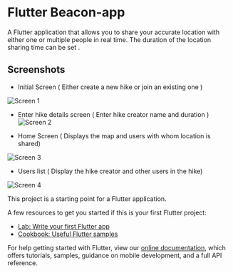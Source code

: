 # Flutter Beacon-app

A Flutter application that allows you to share your accurate location with either one or multiple people in real time.
The duration of the location sharing time can be set .

## Screenshots 

* Initial Screen ( Either create a new hike or join an existing one )

![Screen 1](https://github.com/parthpanchal123/beacon-app/blob/master/Screenshots/Google%20Pixel%202%20(1).jpg)


* Enter hike details screen ( Enter hike creator name and duration )
![Screen 2](https://github.com/parthpanchal123/beacon-app/blob/master/Screenshots/Google%20Pixel%202%20(2).jpg)


* Home Screen ( Displays the map and users with whom location is shared)

![Screen 3](https://github.com/parthpanchal123/beacon-app/blob/master/Screenshots/Google%20Pixel%202%20(3).jpg)


* Users list ( Display the hike creator and other users in the hike)

![Screen 4](https://github.com/parthpanchal123/beacon-app/blob/master/Screenshots/Google%20Pixel%202%20(4).jpg)

This project is a starting point for a Flutter application.

A few resources to get you started if this is your first Flutter project:

- [Lab: Write your first Flutter app](https://flutter.dev/docs/get-started/codelab)
- [Cookbook: Useful Flutter samples](https://flutter.dev/docs/cookbook)

For help getting started with Flutter, view our
[online documentation](https://flutter.dev/docs), which offers tutorials,
samples, guidance on mobile development, and a full API reference.
